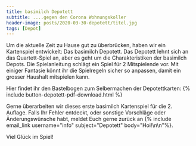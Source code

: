 ```yaml
---
title: basimilch Depotett
subtitle: ....gegen den Corona Wohnungskoller
header-image: posts/2020-03-30-depotett/titel.jpg
tags: [Depot]
---
```


Um die aktuelle Zeit zu Hause gut zu überbrücken, haben wir ein Kartenspiel entwickelt: Das basimilch Depotett. 
Das Depotett lehnt sich an das Quartett-Spiel an, aber es geht um die Charakteristiken der basimilch Depots. 
Die Spielanleitung schlägt ein Spiel für 2 Mitspielende vor. Mit einiger Fantasie könnt ihr die Spielregeln sicher  so anpassen, 
damit ein grosser Haushalt mitspielen kann.

Hier findet ihr den Bastelbogen zum Selbermachen der Depotettkarten: {% include button-depotett-pdf-download.html %}

Gerne überarbeiten wir dieses erste basimilch Kartenspiel für die 2. Auflage. Falls Ihr Fehler entdeckt, oder sonstige Vorschläge oder Änderungswünsche habt, meldet Euch gerne zurück an {% include email_link username="info" subject="Depotett" body="Hoi!\n\n"%}. 

Viel Glück im Spiel!

